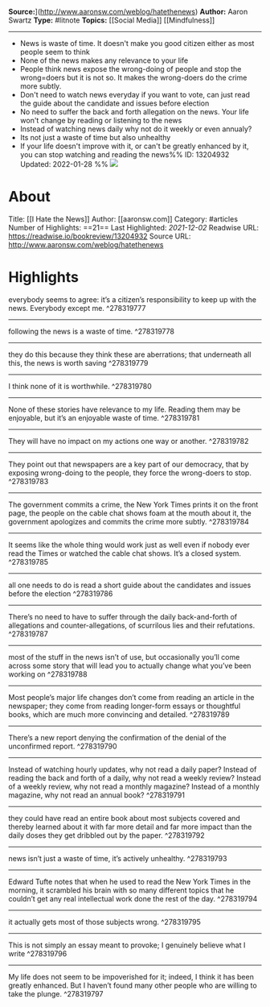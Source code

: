 **Source:**](http://www.aaronsw.com/weblog/hatethenews)
**Author:** Aaron Swartz
**Type:** #litnote 
**Topics:** [[Social Media]] [[Mindfulness]]

----
- News is waste of time. It doesn't make you good citizen either as most people seem to think
- None of the news makes any relevance to  your life
- People think news expose the wrong-doing of people and stop the wrong=doers but it is not so. It makes the wrong-doers do the crime more subtly.
- Don't need to watch news everyday if you want to vote, can just read the guide about the candidate and issues before election
- No need to suffer the back and forth allegation on the news. Your life won't change by reading or listening to the news
- Instead of watching news daily why not do it weekly or even annualy? 
- Its not just a waste of time but also unhealthy
- If your life doesn't improve with it, or can't be greatly enhanced by it, you can stop watching and reading the news%%
ID: 13204932
Updated: 2022-01-28
%%
![](https://readwise-assets.s3.amazonaws.com/static/images/article2.74d541386bbf.png)

# About
Title: [[I Hate the News]]
Author: [[aaronsw.com]]
Category: #articles
Number of Highlights: ==21==
Last Highlighted: *2021-12-02*
Readwise URL: https://readwise.io/bookreview/13204932
Source URL: http://www.aaronsw.com/weblog/hatethenews


# Highlights 
everybody seems to agree: it’s a citizen’s responsibility to keep up with the news. Everybody except me.  ^278319777

---

following the news is a waste of time.  ^278319778

---

they do this because they think these are aberrations; that underneath all this, the news is worth saving  ^278319779

---

I think none of it is worthwhile.  ^278319780

---

None of these stories have relevance to my life. Reading them may be enjoyable, but it’s an enjoyable waste of time.  ^278319781

---

They will have no impact on my actions one way or another.  ^278319782

---

They point out that newspapers are a key part of our democracy, that by exposing wrong-doing to the people, they force the wrong-doers to stop.  ^278319783

---

The government commits a crime, the New York Times prints it on the front page, the people on the cable chat shows foam at the mouth about it, the government apologizes and commits the crime more subtly.  ^278319784

---

It seems like the whole thing would work just as well even if nobody ever read the Times or watched the cable chat shows. It’s a closed system.  ^278319785

---

all one needs to do is read a short guide about the candidates and issues before the election  ^278319786

---

There’s no need to have to suffer through the daily back-and-forth of allegations and counter-allegations, of scurrilous lies and their refutations.  ^278319787

---

most of the stuff in the news isn’t of use, but occasionally you’ll come across some story that will lead you to actually change what you’ve been working on  ^278319788

---

Most people’s major life changes don’t come from reading an article in the newspaper; they come from reading longer-form essays or thoughtful books, which are much more convincing and detailed.  ^278319789

---

There’s a new report denying the confirmation of the denial of the unconfirmed report.  ^278319790

---

Instead of watching hourly updates, why not read a daily paper? Instead of reading the back and forth of a daily, why not read a weekly review? Instead of a weekly review, why not read a monthly magazine? Instead of a monthly magazine, why not read an annual book?  ^278319791

---

they could have read an entire book about most subjects covered and thereby learned about it with far more detail and far more impact than the daily doses they get dribbled out by the paper.  ^278319792

---

news isn’t just a waste of time, it’s actively unhealthy.  ^278319793

---

Edward Tufte notes that when he used to read the New York Times in the morning, it scrambled his brain with so many different topics that he couldn’t get any real intellectual work done the rest of the day.  ^278319794

---

it actually gets most of those subjects wrong.  ^278319795

---

This is not simply an essay meant to provoke; I genuinely believe what I write  ^278319796

---

My life does not seem to be impoverished for it; indeed, I think it has been greatly enhanced. But I haven’t found many other people who are willing to take the plunge.  ^278319797

